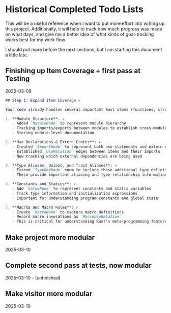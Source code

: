 # Historical Completed Todo Lists

This will be a useful reference when I want to put more effort into writing up
this project. Additionally, it will help to track how much progress was made on
what days, and give me a better idea of what kinds of goal-tracking works best
for my work flow.

I should put more before the next sections, but I am starting this document a little late.

## Finishing up Item Coverage + first pass at Testing

2025-03-09

```markdown
## Step 1: Expand Item Coverage ✓

Your code already handles several important Rust items (functions, structs, enums, implementations, traits), and now also includes:

1. **Module Structure**: ✓
   - Added `ModuleNode` to represent module hierarchy
   - Tracking imports/exports between modules to establish cross-module relationships
   - Storing module-level documentation

2. **Use Declarations & Extern Crates**: ✓
   - Created `ImportNode` to represent both use statements and extern crates
   - Established `UseRelation` edges between items and their imports
   - Now tracking which external dependencies are being used

3. **Type Aliases, Unions, and Trait Aliases**: ✓
   - Extend `TypeDefNode` enum to include these additional type definitions
   - These provide important aliasing and type relationship information

4. **Constants and Statics**: ✓
   - Add `ValueNode` to represent constants and static variables
   - Track type information and initialization expressions
   - Important for understanding program constants and global state

5. **Macros and Macro Rules**: ✓
   - Create `MacroNode` to capture macro definitions
   - Record macro invocations as `MacroUseRelation`
   - This is critical for understanding Rust's meta-programming features
```

## Make project more modular

2025-03-10

## Complete second pass at tests, now modular

2025-03-10 - (unfinished)

## Make visitor more modular

2025-03-10
